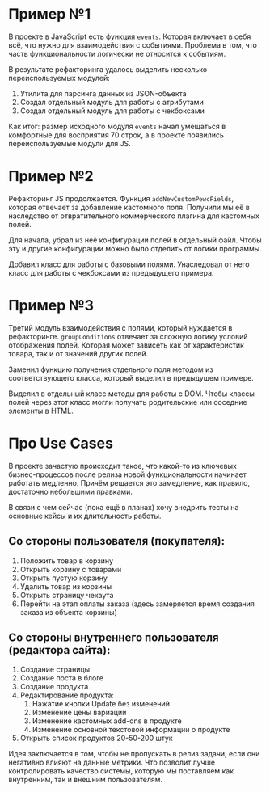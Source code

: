 # Пример №1
В проекте в JavaScript есть функция `events`. Которая включает в себя всё, что нужно для взаимодействия с событиями.
Проблема в том, что часть функциональности логически не относится к событиям. 

В результате рефакторинга удалось выделить несколько переиспользуемых модулей:
1. Утилита для парсинга данных из JSON-объекта
2. Создал отдельный модуль для работы с атрибутами
3. Создал отдельный модуль для работы с чекбоксами

Как итог: размер исходного модуля `events` начал умещаться в комфортные для восприятия 70 строк, а в проекте появились
переиспользуемые модули для JS.

# Пример №2
Рефакторинг JS продолжается. Функция `addNewCustomPewcFields`, которая отвечает за добавление кастомного поля. Получили
мы её в наследство от отвратительного коммерческого плагина для кастомных полей.

Для начала, убрал из неё конфигурации полей в отдельный файл. Чтобы эту и другие конфигурации можно было отделить от
логики программы.

Добавил класс для работы с базовыми полями. Унаследовал от него класс для работы с чекбоксами из предыдущего примера.

# Пример №3
Третий модуль взаимодействия с полями, который нуждается в рефакторинге. `groupConditions` отвечает за сложную логику 
условий отображения полей. Которая может зависеть как от характеристик товара, так и от значений других полей.

Заменил функцию получения отдельного поля методом из соответствующего класса, который выделил в предыдущем примере.

Выделил в отдельный класс методы для работы с DOM. Чтобы классы полей через этот класс могли получать родительские или
соседние элементы в HTML.


# Про Use Cases
В проекте зачастую происходит такое, что какой-то из ключевых бизнес-процессов после релиза новой функциональности начинает 
работать медленно. Причём решается это замедление, как правило, достаточно небольшими правками.

В связи с чем сейчас (пока ещё в планах) хочу внедрить тесты на основные кейсы и их длительность работы.
## Со стороны пользователя (покупателя):
1. Положить товар в корзину
2. Открыть корзину с товарами
3. Открыть пустую корзину
4. Удалить товар из корзины
5. Открыть страницу чекаута
6. Перейти на этап оплаты заказа (здесь замеряется время создания заказа из объекта корзины)

## Со стороны внутреннего пользователя (редактора сайта):
1. Создание страницы
2. Создание поста в блоге
3. Создание продукта
4. Редактирование продукта:
   1. Нажатие кнопки Update без изменений
   2. Изменение цены вариации
   3. Изменение кастомных add-ons в продукте
   4. Изменение основной текстовой информации о продукте
5. Открыть список продуктов 20-50-200 штук

Идея заключается в том, чтобы не пропускать в релиз задачи, если они негативно влияют на данные метрики. Что позволит
лучше контролировать качество системы, которую мы поставляем как внутренним, так и внешним пользователям.